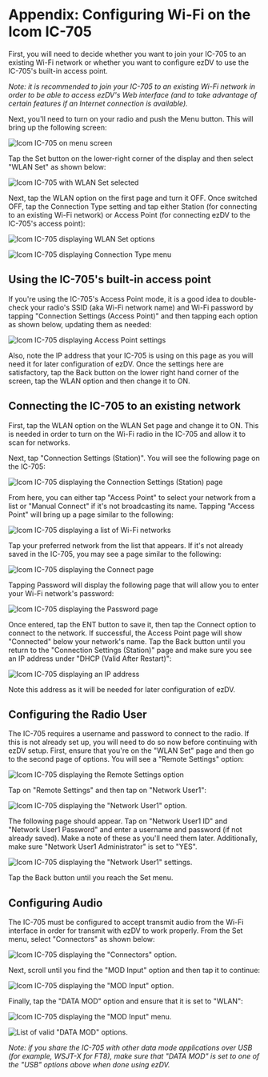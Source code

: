 # Appendix: Configuring Wi-Fi on the Icom IC-705

First, you will need to decide whether you want to join your IC-705 to an existing Wi-Fi network or whether you want to configure 
ezDV to use the IC-705's built-in access point.

*Note: it is recommended to join your IC-705 to an existing Wi-Fi network in order to be able to access ezDV's Web interface
(and to take advantage of certain features if an Internet connection is available).*

Next, you'll need to turn on your radio and push the Menu button. This will bring up the following screen:

![Icom IC-705 on menu screen](images/2-setup-radio-ic705-mainmenu.jpg)

Tap the Set button on the lower-right corner of the display and then select "WLAN Set" as shown below:

![Icom IC-705 with WLAN Set selected](images/2-setup-radio-ic705-setmode-3.jpg)

Next, tap the WLAN option on the first page and turn it OFF. Once switched OFF, tap the Connection Type setting and tap either
Station (for connecting to an existing Wi-Fi network) or Access Point (for connecting ezDV to the IC-705's access point):

![Icom IC-705 displaying WLAN Set options](images/2-setup-radio-ic705-wlan-set-1.jpg)

![Icom IC-705 displaying Connection Type menu](images/2-setup-radio-ic705-connection-type.jpg)

## Using the IC-705's built-in access point

If you're using the IC-705's Access Point mode, it is a good idea to double-check your radio's SSID (aka Wi-Fi network name) and 
Wi-Fi password by tapping "Connection Settings (Access Point)" and then tapping each option as shown below, updating them as needed:

![Icom IC-705 displaying Access Point settings](images/2-setup-radio-ic705-connection-settings-ap.jpg)

Also, note the IP address that your IC-705 is using on this page as you will need it for later configuration of ezDV. Once the settings
here are satisfactory, tap the Back button on the lower right hand corner of the screen, tap the WLAN option and then change it to ON.

## Connecting the IC-705 to an existing network

First, tap the WLAN option on the WLAN Set page and change it to ON. This is needed in order to turn on the Wi-Fi radio in the IC-705
and allow it to scan for networks.

Next, tap "Connection Settings (Station)". You will see the following page on the IC-705:

![Icom IC-705 displaying the Connection Settings (Station) page](images/2-setup-radio-ic705-connection-settings-sta.jpg)

From here, you can either tap "Access Point" to select your network from a list or "Manual Connect" if it's not broadcasting
its name. Tapping "Access Point" will bring up a page similar to the following:

![Icom IC-705 displaying a list of Wi-Fi networks](images/2-setup-radio-ic705-access-point.jpg)

Tap your preferred network from the list that appears. If it's not already saved in the IC-705, you may see a page similar
to the following:

![Icom IC-705 displaying the Connect page](images/2-setup-radio-ic705-connect.jpg)

Tapping Password will display the following page that will allow you to enter your Wi-Fi network's password:

![Icom IC-705 displaying the Password page](images/2-setup-radio-ic705-password.jpg)

Once entered, tap the ENT button to save it, then tap the Connect option to connect to the network. If successful,
the Access Point page will show "Connected" below your network's name. Tap the Back button until you return to the
"Connection Settings (Station)" page and make sure you see an IP address under "DHCP (Valid After Restart)":

![Icom IC-705 displaying an IP address](images/2-setup-radio-ic705-connection-settings-sta-with-ip.jpg)

Note this address as it will be needed for later configuration of ezDV.

## Configuring the Radio User

The IC-705 requires a username and password to connect to the radio. If this is not already set up, you will need
to do so now before continuing with ezDV setup. First, ensure that you're on the "WLAN Set" page and then go to the
second page of options. You will see a "Remote Settings" option:

![Icom IC-705 displaying the Remote Settings option](images/2-setup-radio-ic705-wlan-set-2.jpg)

Tap on "Remote Settings" and then tap on "Network User1":

![Icom IC-705 displaying the "Network User1" option.](images/2-setup-radio-ic705-remote-settings.jpg)

The following page should appear. Tap on "Network User1 ID" and "Network User1 Password" and enter a username and password
(if not already saved). Make a note of these as you'll need them later. Additionally, make sure "Network User1 Administrator"
is set to "YES".

![Icom IC-705 displaying the "Network User1" settings.](images/2-setup-radio-ic705-network-user1.jpg)

Tap the Back button until you reach the Set menu.

## Configuring Audio

The IC-705 must be configured to accept transmit audio from the Wi-Fi interface in order for transmit with
ezDV to work properly. From the Set menu, select "Connectors" as shown below:

![Icom IC-705 displaying the "Connectors" option.](images/2-setup-radio-ic705-setmode-2.jpg)

Next, scroll until you find the "MOD Input" option and then tap it to continue:

![Icom IC-705 displaying the "MOD Input" option.](images/2-setup-radio-ic705-connectors-2.jpg)

Finally, tap the "DATA MOD" option and ensure that it is set to "WLAN":

![Icom IC-705 displaying the "MOD Input" menu.](images/2-setup-radio-ic705-mod-input.jpg)

![List of valid "DATA MOD" options.](images/2-setup-radio-ic705-data-mod.jpg)

*Note: if you share the IC-705 with other data mode applications over USB (for example, WSJT-X for FT8), make sure
that "DATA MOD" is set to one of the "USB" options above when done using ezDV.*
